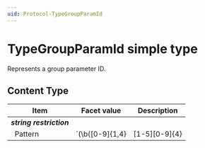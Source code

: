 ```yaml
---
uid: Protocol-TypeGroupParamId
---
```


# TypeGroupParamId simple type

Represents a group parameter ID.

## Content Type

|Item|Facet value|Description|
|--- |--- |--- |
|***string restriction***|||
|&nbsp;&nbsp;Pattern|`(\b([0-9]{1,4}|[1-5][0-9]{4}|6[0-3][0-9]{3}|64[0-4][0-9]{2}|64500|[7-9][0-9]{4}|[1-9][0-9]{6})\b)+(\:(single|table|instance|getnext|tablev2))?$`||
